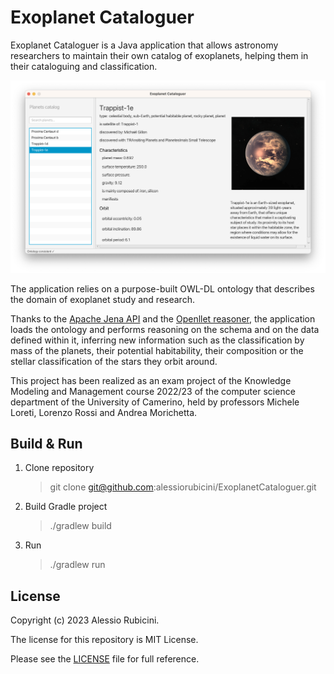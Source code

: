 # Exoplanet Cataloguer

Exoplanet Cataloguer is a Java application that allows astronomy researchers to maintain their own catalog of exoplanets, helping them in their cataloguing and classification.

![Application UI](.github/application.png)

The application relies on a purpose-built OWL-DL ontology that describes the domain of exoplanet study and research.

Thanks to the [Apache Jena API](https://jena.apache.org/documentation/inference/index.html) and the [Openllet reasoner](https://github.com/Galigator/openllet), the application loads the ontology and performs reasoning on the schema and on the data defined within it, inferring new information such as the classification by mass of the planets, their potential habitability, their composition or the stellar classification of the stars they orbit around.


This project has been realized as an exam project of the Knowledge Modeling and Management course 2022/23 of the computer science department of the University of Camerino, held by professors Michele Loreti, Lorenzo Rossi and Andrea Morichetta.



## Build & Run

1. Clone repository
    > git clone git@github.com:alessiorubicini/ExoplanetCataloguer.git

2. Build Gradle project
    > ./gradlew build

3. Run
    > ./gradlew run

## License
Copyright (c) 2023 Alessio Rubicini.

The license for this repository is MIT License.

Please see the [LICENSE](LICENSE) file for full reference.